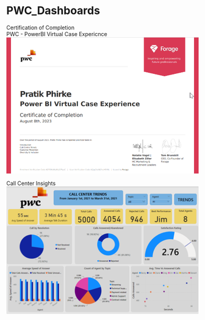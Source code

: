 # PWC_Dashboards
Certification of Completion<br>
PWC - PowerBI Virtual Case Expericnce 
![wget](https://github.com/pratikphirke07/PWC_Dashboards/blob/main/Certificate.png)

Call Center Insights <br>
![wget](https://github.com/pratikphirke07/PWC_Dashboards/blob/main/CallCenter/Call_Center.png)
